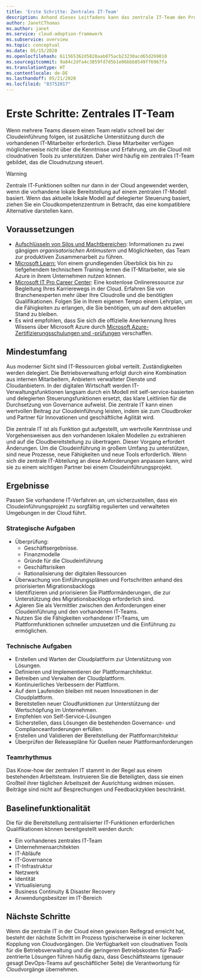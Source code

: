 ```yaml
---
title: 'Erste Schritte: Zentrales IT-Team'
description: Anhand dieses Leitfadens kann das zentrale IT-Team den Projektumfang sowie die Zielvorgaben und die Funktionen nachvollziehen, die für eine erfolgreiche Cloudeinführung erforderlich sind.
author: JanetCThomas
ms.author: janet
ms.service: cloud-adoption-framework
ms.subservice: overview
ms.topic: conceptual
ms.date: 05/15/2020
ms.openlocfilehash: 611565362d5828aab075acb23230acd65d269010
ms.sourcegitcommit: 9a84c2dfa4c3859fd7d5b1e06bbb8549ff6967fa
ms.translationtype: HT
ms.contentlocale: de-DE
ms.lasthandoff: 05/21/2020
ms.locfileid: "83752017"
---
```

# <a name="get-started-central-it-team"></a>Erste Schritte: Zentrales IT-Team

Wenn mehrere Teams diesem einen Team relativ schnell bei der Cloudeinführung folgen, ist zusätzliche Unterstützung durch die vorhandenen IT-Mitarbeiter erforderlich. Diese Mitarbeiter verfügen möglicherweise nicht über die Kenntnisse und Erfahrung, um die Cloud mit cloudnativen Tools zu unterstützen. Daher wird häufig ein zentrales IT-Team gebildet, das die Cloudnutzung steuert.

> [!WARNING]
> Zentrale IT-Funktionen sollten nur dann in der Cloud angewendet werden, wenn die vorhandene lokale Bereitstellung auf einem zentralen IT-Modell basiert. Wenn das aktuelle lokale Modell auf delegierter Steuerung basiert, ziehen Sie ein Cloudkompetenzzentrum in Betracht, das eine kompatiblere Alternative darstellen kann.

## <a name="prerequisites"></a>Voraussetzungen

- [Aufschlüsseln von Silos und Machtbereichen](../../organize/fiefdoms-silos.md): Informationen zu zwei gängigen _organisatorischen Antimustern_ und Möglichkeiten, das Team zur produktiven Zusammenarbeit zu führen.
- [Microsoft Learn:](https://docs.microsoft.com/learn) Von einem grundlegenden Überblick bis hin zu tiefgehendem technischem Training lernen die IT-Mitarbeiter, wie sie Azure in ihrem Unternehmen nutzen können.
- [Microsoft IT Pro Career Center](https://www.microsoft.com/itpro): Eine kostenlose Onlineressource zur Begleitung Ihres Karrierewegs in der Cloud. Erfahren Sie von Branchenexperten mehr über Ihre Cloudrolle und die benötigten Qualifikationen. Folgen Sie in Ihrem eigenen Tempo einem Lehrplan, um die Fähigkeiten zu erlangen, die Sie benötigen, um auf dem aktuellen Stand zu bleiben.
- Es wird empfohlen, dass Sie sich die offizielle Anerkennung Ihres Wissens über Microsoft Azure durch [Microsoft Azure-Zertifizierungsschulungen und -prüfungen](https://www.microsoft.com/learning/certification-overview.aspx) verschaffen.

## <a name="minimum-scope"></a>Mindestumfang

Aus moderner Sicht sind IT-Ressourcen global verteilt. Zuständigkeiten werden delegiert. Die Betriebsverwaltung erfolgt durch eine Kombination aus internen Mitarbeitern, Anbietern verwalteter Dienste und Cloudanbietern. In der digitalen Wirtschaft werden IT-Verwaltungsfunktionen langsam durch ein Modell mit self-service-basierten und delegierten Steuerungsfunktionen ersetzt, das klare Leitlinien für die Durchsetzung von Governance aufweist. Die zentrale IT kann einen wertvollen Beitrag zur Cloudeinführung leisten, indem sie zum Cloudbroker und Partner für Innovationen und geschäftliche Agilität wird.

Die zentrale IT ist als Funktion gut aufgestellt, um wertvolle Kenntnisse und Vorgehensweisen aus den vorhandenen lokalen Modellen zu extrahieren und auf die Cloudbereitstellung zu übertragen. Dieser Vorgang erfordert Änderungen. Um die Cloudeinführung in großem Umfang zu unterstützen, sind neue Prozesse, neue Fähigkeiten und neue Tools erforderlich. Wenn sich die zentrale IT-Abteilung an diese Anforderungen anpassen kann, wird sie zu einem wichtigen Partner bei einem Cloudeinführungsprojekt.

## <a name="deliverables"></a>Ergebnisse

Passen Sie vorhandene IT-Verfahren an, um sicherzustellen, dass ein Cloudeinführungsprojekt zu sorgfältig regulierten und verwalteten Umgebungen in der Cloud führt.

### <a name="strategic-tasks"></a>Strategische Aufgaben

- Überprüfung:
  - Geschäftsergebnisse.
  - Finanzmodelle
  - Gründe für die Cloudeinführung
  - Geschäftsrisiken
  - Rationalisierung der digitalen Ressourcen
- Überwachung von Einführungsplänen und Fortschritten anhand des priorisierten Migrationsbacklogs
- Identifizieren und priorisieren Sie Plattformänderungen, die zur Unterstützung des Migrationsbacklogs erforderlich sind.
- Agieren Sie als Vermittler zwischen den Anforderungen einer Cloudeinführung und den vorhandenen IT-Teams.
- Nutzen Sie die Fähigkeiten vorhandener IT-Teams, um Plattformfunktionen schneller umzusetzen und die Einführung zu ermöglichen.

### <a name="technical-tasks"></a>Technische Aufgaben

- Erstellen und Warten der Cloudplattform zur Unterstützung von Lösungen.
- Definieren und Implementieren der Plattformarchitektur.
- Betreiben und Verwalten der Cloudplattform.
- Kontinuierliches Verbessern der Plattform.
- Auf dem Laufenden bleiben mit neuen Innovationen in der Cloudplattform.
- Bereitstellen neuer Cloudfunktionen zur Unterstützung der Wertschöpfung im Unternehmen.
- Empfehlen von Self-Service-Lösungen
- Sicherstellen, dass Lösungen die bestehenden Governance- und Complianceanforderungen erfüllen.
- Erstellen und Validieren der Bereitstellung der Plattformarchitektur
- Überprüfen der Releasepläne für Quellen neuer Plattformanforderungen

### <a name="team-cadence"></a>Teamrhythmus

Das Know-how der zentralen IT stammt in der Regel aus einem bestehenden Arbeitsteam. Instruieren Sie die Beteiligten, dass sie einen Großteil ihrer täglichen Arbeitszeit der Ausrichtung widmen müssen. Beiträge sind nicht auf Besprechungen und Feedbackzyklen beschränkt.

## <a name="baseline-capability"></a>Baselinefunktionalität

Die für die Bereitstellung zentralisierter IT-Funktionen erforderlichen Qualifikationen können bereitgestellt werden durch:

- Ein vorhandenes zentrales IT-Team
- Unternehmensarchitekten
- IT-Abläufe
- IT-Governance
- IT-Infrastruktur
- Netzwerk
- Identität
- Virtualisierung
- Business Continuity & Disaster Recovery
- Anwendungsbesitzer im IT-Bereich

## <a name="whats-next"></a>Nächste Schritte

Wenn die zentrale IT in der Cloud einen gewissen Reifegrad erreicht hat, besteht der nächste Schritt im Prozess typischerweise in einer lockeren Kopplung von Cloudvorgängen. Die Verfügbarkeit von cloudnativen Tools für die Betriebsverwaltung und die geringeren Betriebskosten für PaaS-zentrierte Lösungen führen häufig dazu, dass Geschäftsteams (genauer gesagt DevOps-Teams auf geschäftlicher Seite) die Verantwortung für Cloudvorgänge übernehmen.
